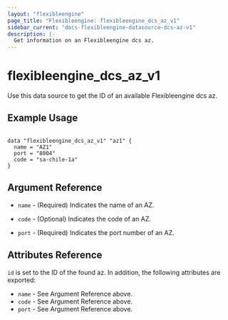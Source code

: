 ```yaml
---
layout: "flexibleengine"
page_title: "Flexibleengine: flexibleengine_dcs_az_v1"
sidebar_current: "docs-flexibleengine-datasource-dcs-az-v1"
description: |-
  Get information on an Flexibleengine dcs az.
---
```


# flexibleengine\_dcs\_az_v1

Use this data source to get the ID of an available Flexibleengine dcs az.

## Example Usage

```hcl

data "flexibleengine_dcs_az_v1" "az1" {
  name = "AZ1"
  port = "8004"
  code = "sa-chile-1a"
}
```

## Argument Reference

* `name` - (Required) Indicates the name of an AZ.

* `code` - (Optional) Indicates the code of an AZ.

* `port` - (Required) Indicates the port number of an AZ.


## Attributes Reference

`id` is set to the ID of the found az. In addition, the following attributes
are exported:

* `name` - See Argument Reference above.
* `code` - See Argument Reference above.
* `port` - See Argument Reference above.
